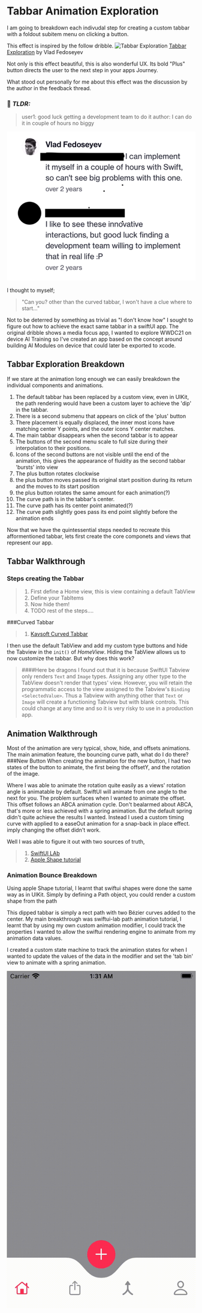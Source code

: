 #  Tabbar Animation Exploration

I am going to breakdown each indivudal step for creating a custom tabbar with a foldout subitem menu on clicking a button.

This effect is inspired by the follow dribble.
![Tabbar Exploration](https://cdn.dribbble.com/users/1405777/screenshots/5315582/video.gif "loop gif of the tabbar animation")
[Tabbar Exploration](https://dribbble.com/shots/5315582-Tabbar-Exploration) by Vlad Fedoseyev

Not only is this effect beautiful, this is also wonderful UX. Its bold "Plus" button directs the user to the next step in your apps Journey.

What stood out personally  for me about this effect was the discussion by the author in the feedback thread.

### 📝 **_TLDR:_**
> user1: good luck getting a development team to do it
> author: I can do it in couple of hours no biggy

![Developer responses](ReadmeImages/screenshot-developer-response.png "picture of developer responding to user comment")

I thought to myself;

> "Can you? other than the curved tabbar, I won't have a clue where to start..."

Not to be deterred by something as trivial as "I don't know how" I sought to figure out how to achieve the exact same tabbar in a swiftUI app. The original dribble shows a media focus app, I wanted to explore WWDC21 on device AI Training so I've created an app based on the concept around building AI Modules on device that could later be exported to xcode.

## Tabbar Exploration Breakdown
If we stare at the animation long enough we can easily breakdown the individual components and animations. 

1) The default tabbar has been replaced by a custom view, even in UIKit, the path rendering would have been a custom layer to achieve the 'dip' in the tabbar.
2) There is a second submenu that appears on click of the 'plus' button
3) There placement is equally displaced, the inner most icons have matching center Y points, and the outer icons Y center matches.
4) The main tabbar disappears when the second tabbar is to appear
5) The buttons of the second menu scale to full size during their interpolation to their positions.
6) Icons of the second buttons are not visible until the end of the animation, this gives the appearance of fluidity as the second tabbar 'bursts' into view
7) The plus button rotates clockwise
8) the plus button moves passed its original start position during its return and the moves to its start position
9) the plus button rotates the same amount for each animation(?)
10) The curve path is in the tabbar's center.
11) The curve path has its center point animated(?)
12) The curve path slightly goes pass its end point slightly before the animation ends

Now that we have the quintessential steps needed to recreate this afformentioned tabbar, lets first create the core componets and views that represent our app.
 
## Tabbar Walkthrough

### Steps creating the Tabbar 
> 1. First define a Home view, this is view containing a default TabView
> 2. Define your TabItems
> 3. Now hide them!
> 4. TODO rest of the steps....

###Curved Tabbar
> 1. [Kavsoft Curved Tabbar](https://kavsoft.dev/SwiftUI_2.0/Native_Curved_Tabbar)

I then use the default TabView and add my custom type buttons and hide the Tabview in the `init()` of *HomeView*.
Hiding the TabView allows us to now customize the tabbar. But why does this work? 

> ####Here be dragons
>I found out that it is because SwiftUI Tabview only renders `Text` and `Image` types. 
Assigning any other type to the TabView doesn't render that types' view.
>However, you will retain the programmatic access to the view assigned to the Tabview's `Binding <SelectedValue>`.
Thus a Tabview with anything other that `Text` or `Image` will create a functioning Tabview but with blank controls.
>This could change at any time and so it is very risky to use in a production app.


## Animation Walkthrough
Most of the animation are very typical, show, hide, and offsets animations. 
The main animation feature, the bouncing curve path, what do I do there?
###New Button
When creating the animation for the new button, I had two states of the button to animate, the first being the offsetY,
and the rotation of the image.

Where I was able to animate the rotation quite easily as a views' rotation angle is animatable by default.
SwiftUI will animate from one angle to the next for you. The problem surfaces when I wanted to animate the offset.
This offset follows an ABCA animation cycle. Don't bealarmed about ABCA, that's more or less achieved with a spring animation.
But the default spring didn't quite achieve the results I wanted. 
Instead I used a custom timing curve with applied to a easeOut animation for a snap-back in place effect.
imply changing the offset didn't work.

Well I was able to figure it out with two sources of truth,
> 1. [SwiftUI LAb](https://swiftui-lab.com/swiftui-animations-part1/)
> 2. [Apple Shape tutorial](https://developer.apple.com/tutorials/swiftui/drawing-paths-and-shapes)

### Animation Bounce Breakdown

Using apple Shape tutorial, I learnt that swiftui shapes were done the same way as in UIKit. 
Simply by defining a Path object, you could render a custom shape from the path

This dipped tabbar is simply a rect path with two Bézier curves added to the center.
My main breakthrough was swiftui-lab path animation tutorial, I learnt that by using my own custom animation modifier,
I could track the properties I wanted to allow the swiftui rendering engine to animate from my animation data values.

I created a custom state machine to track the animation states for when I wanted to update the values of the data in the 
modifier and set the 'tab bin' view to animate with a spring animation.


![Finished Animation](ReadmeImages/finalanimation.gif "loop gif of the final tabbar animation")
